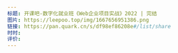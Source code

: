 ```yaml
---
标题: 开课吧-数字化就业班《Web企业项目实战》2022 | 完结
图片: https://leepoo.top/img/1667656951386.png
链接: https://pan.quark.cn/s/df98ef86208e#/list/share
时时: 
评价:
---
```


